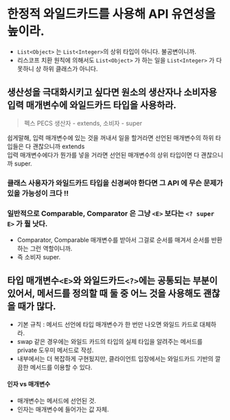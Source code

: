 # 한정적 와일드카드를 사용해 API 유연성을 높이라.

 - ```List<Object>``` 는 ```List<Integer>```의 상위 타입이 아니다. 불공변이니까.
 - 리스코프 치환 원칙에 의해서도 ```List<Object>``` 가 하는 일을 ```List<Integer>``` 가 다 못하니 상 하위 클래스가 아니다.
 
## 생산성을 극대화시키고 싶다면  원소의 생산자나 소비자용 입력 매개변수에 와일드카드 타입을 사용하라.

> 펙스 PECS
> 생산자 - extends, 소비자 - super

쉽게말해, 입력 매개변수에 있는 것을 꺼내서 일을 할거라면 선언된 매개변수의 하위 타입들은 다 괜찮으니까 extends  
입력 매개변수에다가 뭔가를 넣을 거라면 선언된 매개변수의 상위 타입이면 다 괜찮으니까 super.

### 클래스 사용자가 와일드카드 타입을 신경써야 한다면 그 API 에 무슨 문제가 있을 가능성이 크다 !!

### 일반적으로 Comparable, Comparator 은 그냥 ```<E>``` 보다는 ```<? super E>``` 가 훨 낫다.
 - Comparator, Comparable 매개변수를 받아서 그걸로 순서를 매겨서 순서를 반환하는 그런 역할이니까.
 - 즉 소비자 super.
 
 
## 타입 매개변수```<E>```와 와일드카드```<?>```에는 공통되는 부분이 있어서, 메서드를 정의할 때 둘 중 어느 것을 사용해도 괜찮을 때가 많다.
 - 기본 규칙 : 메서드 선언에 타입 매개변수가 한 번만 나오면 와일드 카드로 대체하라.
 - swap 같은 경우에는 와일드 카드의 타입의 실제 타입을 알려주는 메서드를 private 도우미 메서드로 작성.
 - 내부에서는 더 복잡하게 구현됬지만, 클라이언트 입장에서는 와일드카드 기반의 깔끔한 메서드를 이용할 수 있다.
 
 
#### 인자 vs 매개변수
 - 매개변수는 메서드에 선언된 것.
 - 인자는 매개변수에 들어가는 값 자체.